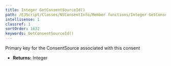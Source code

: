 ```yaml
---
title: Integer GetConsentSourceId()
path: /EJScript/Classes/NSConsentInfo/Member functions/Integer GetConsentSourceId()
intellisense: 1
classref: 1
sortOrder: 1632
keywords: GetConsentSourceId()
---
```



Primary key for the ConsentSource associated with this consent



* **Returns:** Integer


